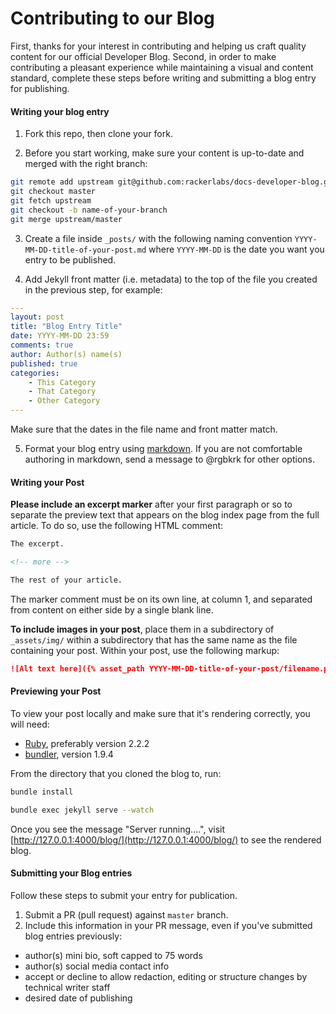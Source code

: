 # Contributing to our Blog

First, thanks for your interest in contributing and helping us craft quality content for our official Developer Blog. Second, in order to make contributing a pleasant experience while maintaining a visual and content standard, complete these steps before writing and submitting a blog entry for publishing.

#### Writing your blog entry

1. Fork this repo, then clone your fork.

2. Before you start working, make sure your content is up-to-date and merged with the right branch:

  ```bash
  git remote add upstream git@github.com:rackerlabs/docs-developer-blog.git
  git checkout master
  git fetch upstream
  git checkout -b name-of-your-branch
  git merge upstream/master
  ```

3. Create a file inside `_posts/` with the following naming convention `YYYY-MM-DD-title-of-your-post.md` where `YYYY-MM-DD` is the date you want you entry to be published.

4. Add Jekyll front matter (i.e. metadata) to the top of the file you created in the previous step, for example:

  ```yaml
  ---
  layout: post
  title: "Blog Entry Title"
  date: YYYY-MM-DD 23:59
  comments: true
  author: Author(s) name(s)
  published: true
  categories:
      - This Category
      - That Category
      - Other Category
  ---
  ```

  Make sure that the dates in the file name and front matter match.

5. Format your blog entry using [markdown](http://daringfireball.net/projects/markdown/basics). If you are not comfortable authoring in markdown, send a message to @rgbkrk for other options.

#### Writing your Post

**Please include an excerpt marker** after your first paragraph or so to separate the preview text that appears on the blog index page from the full article. To do so, use the following HTML comment:

```html
The excerpt.

<!-- more -->

The rest of your article.
```

The marker comment must be on its own line, at column 1, and separated from content on either side by a single blank line.

**To include images in your post**, place them in a subdirectory of `_assets/img/` within a subdirectory that has the same name as the file containing your post. Within your post, use the following markup:

```markdown
![Alt text here]({% asset_path YYYY-MM-DD-title-of-your-post/filename.png %})
```

#### Previewing your Post

To view your post locally and make sure that it's rendering correctly, you will need:

 * [Ruby](https://www.ruby-lang.org/en/downloads/), preferably version 2.2.2
 * [bundler](http://bundler.io/), version 1.9.4

From the directory that you cloned the blog to, run:

```bash
bundle install

bundle exec jekyll serve --watch
```

Once you see the message "Server running....", visit [http://127.0.0.1:4000/blog/](http://127.0.0.1:4000/blog/) to see the rendered blog.

#### Submitting your Blog entries

Follow these steps to submit your entry for publication.

1. Submit a PR (pull request) against `master` branch.
2. Include this information in your PR message, even if you've submitted blog entries previously:

 - author(s) mini bio, soft capped to 75 words
 - author(s) social media contact info
 - accept or decline to allow redaction, editing or structure changes by technical writer staff
 - desired date of publishing
